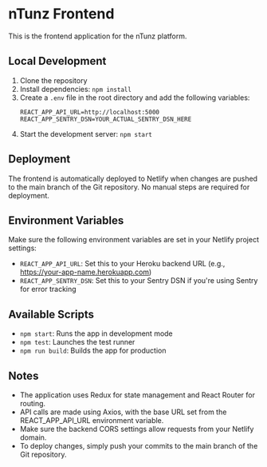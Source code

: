 # nTunz Frontend

This is the frontend application for the nTunz platform.

## Local Development

1. Clone the repository
2. Install dependencies: `npm install`
3. Create a `.env` file in the root directory and add the following variables:
   ```
   REACT_APP_API_URL=http://localhost:5000
   REACT_APP_SENTRY_DSN=YOUR_ACTUAL_SENTRY_DSN_HERE
   ```
4. Start the development server: `npm start`

## Deployment

The frontend is automatically deployed to Netlify when changes are pushed to the main branch of the Git repository. No manual steps are required for deployment.

## Environment Variables

Make sure the following environment variables are set in your Netlify project settings:

- `REACT_APP_API_URL`: Set this to your Heroku backend URL (e.g., https://your-app-name.herokuapp.com)
- `REACT_APP_SENTRY_DSN`: Set this to your Sentry DSN if you're using Sentry for error tracking

## Available Scripts

- `npm start`: Runs the app in development mode
- `npm test`: Launches the test runner
- `npm run build`: Builds the app for production

## Notes

- The application uses Redux for state management and React Router for routing.
- API calls are made using Axios, with the base URL set from the REACT_APP_API_URL environment variable.
- Make sure the backend CORS settings allow requests from your Netlify domain.
- To deploy changes, simply push your commits to the main branch of the Git repository.
